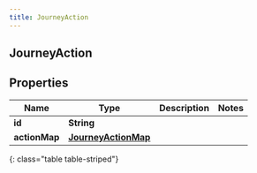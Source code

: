 ```yaml
---
title: JourneyAction
---
```

## JourneyAction


## Properties

| Name | Type | Description | Notes |
| ------------ | ------------- | ------------- | ------------- |
| **id** | <!----><!---->**String**<!----> |  |  |
| **actionMap** | <!----><!---->[**JourneyActionMap**](JourneyActionMap.html)<!----> |  |  |
{: class="table table-striped"}



